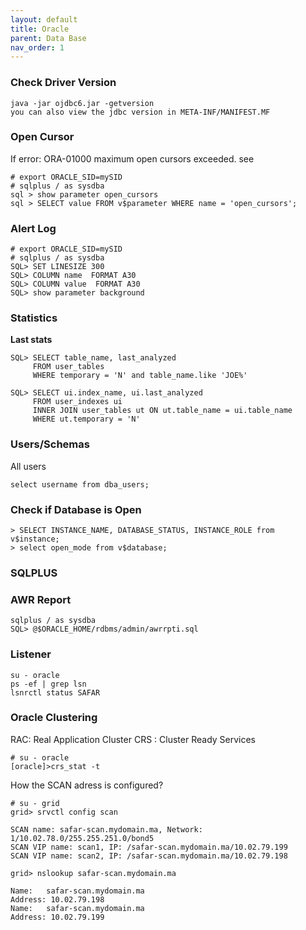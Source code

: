 ```yaml
---
layout: default
title: Oracle
parent: Data Base
nav_order: 1
---
```



### Check Driver Version

	java -jar ojdbc6.jar -getversion
	you can also view the jdbc version in META-INF/MANIFEST.MF 
	 

### Open Cursor
If error: ORA-01000 maximum open cursors exceeded. see  
 
    # export ORACLE_SID=mySID
	# sqlplus / as sysdba
    sql > show parameter open_cursors
	sql > SELECT value FROM v$parameter WHERE name = 'open_cursors';
	
### Alert Log
	# export ORACLE_SID=mySID
	# sqlplus / as sysdba
    SQL> SET LINESIZE 300
    SQL> COLUMN name  FORMAT A30
    SQL> COLUMN value  FORMAT A30
    SQL> show parameter background

### Statistics
**Last stats**
```
SQL> SELECT table_name, last_analyzed
     FROM user_tables
	 WHERE temporary = 'N' and table_name.like 'JOE%'

SQL> SELECT ui.index_name, ui.last_analyzed
	 FROM user_indexes ui
	 INNER JOIN user_tables ut ON ut.table_name = ui.table_name
	 WHERE ut.temporary = 'N'
```

### Users/Schemas
All users  

    select username from dba_users;

### Check if Database is Open
    > SELECT INSTANCE_NAME, DATABASE_STATUS, INSTANCE_ROLE from v$instance;
    > select open_mode from v$database;
	
### SQLPLUS

### AWR Report
    sqlplus / as sysdba
    SQL> @$ORACLE_HOME/rdbms/admin/awrrpti.sql
	
### Listener 
	su - oracle
	ps -ef | grep lsn
	lsnrctl status SAFAR
	
### Oracle Clustering 
RAC: Real Application Cluster
CRS : Cluster Ready Services

	# su - oracle
	[oracle]>crs_stat -t


How the SCAN adress is configured?
 
	# su - grid
	grid> srvctl config scan

	SCAN name: safar-scan.mydomain.ma, Network: 1/10.02.78.0/255.255.251.0/bond5
	SCAN VIP name: scan1, IP: /safar-scan.mydomain.ma/10.02.79.199
	SCAN VIP name: scan2, IP: /safar-scan.mydomain.ma/10.02.79.198

	grid> nslookup safar-scan.mydomain.ma

	Name:   safar-scan.mydomain.ma
	Address: 10.02.79.198
	Name:   safar-scan.mydomain.ma
	Address: 10.02.79.199

